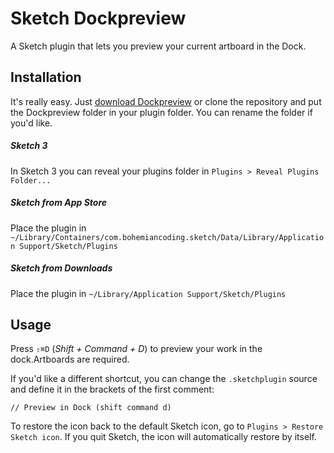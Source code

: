 # Sketch Dockpreview

A Sketch plugin that lets you preview your current artboard in the Dock.

## Installation

It's really easy. Just [download Dockpreview](https://github.com/fnky/sketch-dockpreview/releases) or clone the repository and put the Dockpreview folder in your plugin folder. You can rename the folder if you'd like.

##### Sketch 3

In Sketch 3 you can reveal your plugins folder in `Plugins > Reveal Plugins Folder...`

##### Sketch from App Store

Place the plugin in `~/Library/Containers/com.bohemiancoding.sketch/Data/Library/Application Support/Sketch/Plugins`


##### Sketch from Downloads

Place the plugin in `~/Library/Application Support/Sketch/Plugins`

## Usage

Press `⇧⌘D` (*Shift + Command + D*) to preview your work in the dock.Artboards are required.

If you'd like a different shortcut, you can change the `.sketchplugin` source and define it in the brackets of the first comment:

    // Preview in Dock (shift command d)

To restore the icon back to the default Sketch icon, go to `Plugins > Restore Sketch icon`. If you quit Sketch, the icon will automatically restore by itself.
